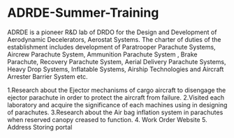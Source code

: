 # ADRDE-Summer-Training
ADRDE is a pioneer R&amp;D lab of DRDO for the Design and Development of Aerodynamic Decelerators, Aerostat Systems. The charter of duties of the establishment includes development of Paratrooper Parachute Systems, Aircrew Parachute System, Ammunition Parachute System , Brake Parachute, Recovery Parachute System, Aerial Delivery Parachute Systems, Heavy Drop Systems, Inflatable Systems, Airship Technologies and Aircraft Arrester Barrier System etc.


1.Research about the Ejector mechanisms of cargo aircraft to disengage
 the ejector parachute in order to protect the aircraft from failure.
2.Visited each laboratory and acquire the significance of each
machines using in designing of parachutes.
3.Research about the Air bag inflation system in parachutes when 
reserved canopy creased to function. 
4. Work Order Website
5. Address Storing portal
